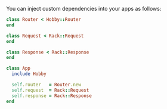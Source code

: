 You can inject custom dependencies into your apps as follows:

```ruby
class Router < Hobby::Router
end

class Request < Rack::Request
end

class Response < Rack::Response
end

class App
  include Hobby

  self.router   = Router.new
  self.request  = Rack::Request
  self.response = Rack::Response
end
```
